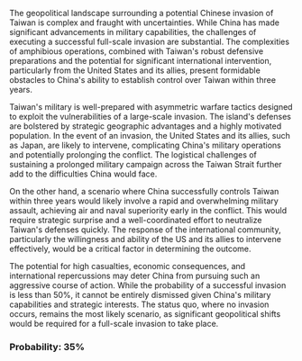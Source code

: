 The geopolitical landscape surrounding a potential Chinese invasion of Taiwan is complex and fraught with uncertainties. While China has made significant advancements in military capabilities, the challenges of executing a successful full-scale invasion are substantial. The complexities of amphibious operations, combined with Taiwan's robust defensive preparations and the potential for significant international intervention, particularly from the United States and its allies, present formidable obstacles to China's ability to establish control over Taiwan within three years.

Taiwan's military is well-prepared with asymmetric warfare tactics designed to exploit the vulnerabilities of a large-scale invasion. The island's defenses are bolstered by strategic geographic advantages and a highly motivated population. In the event of an invasion, the United States and its allies, such as Japan, are likely to intervene, complicating China's military operations and potentially prolonging the conflict. The logistical challenges of sustaining a prolonged military campaign across the Taiwan Strait further add to the difficulties China would face.

On the other hand, a scenario where China successfully controls Taiwan within three years would likely involve a rapid and overwhelming military assault, achieving air and naval superiority early in the conflict. This would require strategic surprise and a well-coordinated effort to neutralize Taiwan's defenses quickly. The response of the international community, particularly the willingness and ability of the US and its allies to intervene effectively, would be a critical factor in determining the outcome.

The potential for high casualties, economic consequences, and international repercussions may deter China from pursuing such an aggressive course of action. While the probability of a successful invasion is less than 50%, it cannot be entirely dismissed given China's military capabilities and strategic interests. The status quo, where no invasion occurs, remains the most likely scenario, as significant geopolitical shifts would be required for a full-scale invasion to take place.

### Probability: 35%